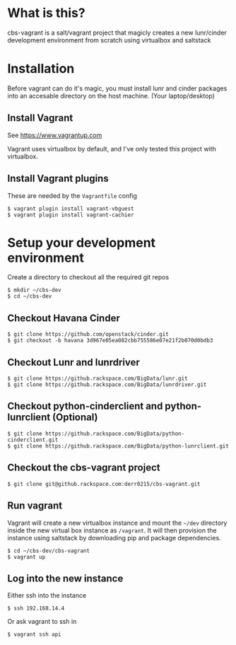 # What is this?

cbs-vagrant is a salt/vagrant project that magicly creates a new lunr/cinder
development environment from scratch using virtualbox and saltstack

# Installation
Before vagrant can do it's magic, you must install lunr and cinder packages
into an accesable directory on the host machine. (Your laptop/desktop)

## Install Vagrant
See https://www.vagrantup.com

Vagrant uses virtualbox by default, and I've only tested this project with virtualbox.

## Install Vagrant plugins
These are needed by the ``Vagrantfile`` config

```
$ vagrant plugin install vagrant-vbguest
$ vagrant plugin install vagrant-cachier
```

# Setup your development environment
Create a directory to checkout all the required git repos
```
$ mkdir ~/cbs-dev
$ cd ~/cbs-dev
```

## Checkout Havana Cinder
```
$ git clone https://github.com/openstack/cinder.git
$ git checkout -b havana 3d967e05ea082cbb755586e07e21f2b070d0bdb3
```

## Checkout Lunr and lunrdriver
```
$ git clone https://github.rackspace.com/BigData/lunr.git
$ git clone https://github.rackspace.com/BigData/lunrdriver.git
```

## Checkout python-cinderclient and python-lunrclient (Optional)
```
$ git clone https://github.rackspace.com/BigData/python-cinderclient.git
$ git clone https://github.rackspace.com/BigData/python-lunrclient.git
```

## Checkout the cbs-vagrant project
```
$ git clone git@github.rackspace.com:derr0215/cbs-vagrant.git
```

## Run vagrant
Vagrant will create a new virtualbox instance and mount the ``~/dev`` directory
inside the new virtual box instance as ``/vagrant``. It will then provision the
instance using saltstack by downloading pip and package dependencies.

```
$ cd ~/cbs-dev/cbs-vagrant
$ vagrant up
```

## Log into the new instance
Either ssh into the instance
```
$ ssh 192.168.14.4
```
Or ask vagrant to ssh in
```
$ vagrant ssh api
```
